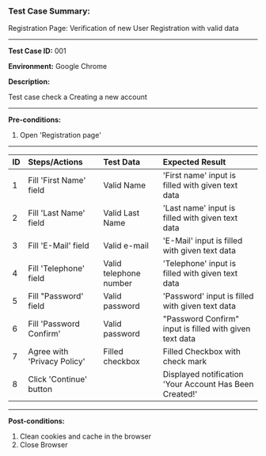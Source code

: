 

### Test Case Summary: 

Registration Page: Verification of new User Registration with valid data

---

**Test Case ID:** 001

**Environment:** Google Chrome

**Description:**

Test case check a Creating a new account

---

**Pre-conditions:**
1. Open 'Registration page'

---

|      ID       | Steps/Actions |  Test Data  | Expected Result |
| :------------ | :-------------| :---------- | :-------------- |
|       1       | Fill 'First Name' field | Valid Name | 'First name' input is filled with given text data |
|       2       | Fill 'Last Name' field | Valid Last Name | 'Last name' input is filled with given text data |
|       3       | Fill 'E-Mail' field | Valid e-mail | 'E-Mail' input is filled with given text data |
|       4       | Fill 'Telephone' field | Valid telephone number | 'Telephone' input is filled with given text data |
|       5       | Fill "Password' field	| Valid password | 'Password' input is filled with given text data |
|       6       | Fill 'Password Confirm'| Valid password | "Password Confirm" input is filled with given text data	|
|       7       | Agree with 'Privacy Policy' | Filled checkbox | Filled Checkbox with check mark |
|       8       | Click 'Continue' button | | Displayed notification 'Your Account Has Been Created!' |

---

**Post-conditions:**
1. Clean cookies and cache in the browser
2. Close Browser



